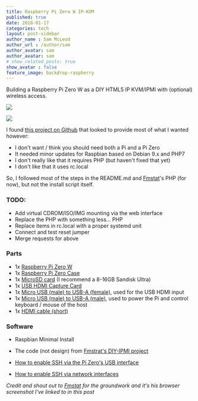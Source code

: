 ```yaml
---
title: Raspberry Pi Zero W IP-KVM
published: true
date: 2018-01-17
categories: tech
layout: post-sidebar
author_name : Sam McLeod
author_url : /author/sam
author_avatar: sam
author_avatar: sam
# show_related_posts: true
show_avatar : false
feature_image: backdrop-raspberry
---
```


Building a Raspberry Pi Zero W as a DIY HTML5 IP KVM/IPMI with (optional) wireless access.

![](https://i.imgur.com/UuUpOFT.jpg)

![](https://raw.githubusercontent.com/Fmstrat/diy-ipmi/master/Resources/Screenshot.png)

I found [this project on Github](https://github.com/Fmstrat/diy-ipmi) that looked to provide most of what I wanted however:

- I don't want / think you should need both a Pi and a Pi Zero
- It needed minor updates for Raspbian based on Debian 9.x and PHP7
- I don't really like that it requires PHP (but haven't fixed that yet)
- I don't like that it uses rc.local

So, I followed most of the steps in the README.md and [Fmstat](https://github.com/Fmstrat)'s PHP (for now), but not the install script itself.

### TODO:

- Add virtual CDROM/ISO/IMG mounting via the web interface
- Replace the PHP with something less... PHP
- Replace items in rc.local with a proper systemd unit
- Connect and test reset jumper
- Merge requests for above

### Parts

- 1x [Raspberry Pi Zero W](https://www.raspberrypi.org/products/raspberry-pi-zero-w/)
- 1x [Raspberry Pi Zero Case](https://raspberry.piaustralia.com.au/raspberry-pi-zero-case)
- 1x [MicroSD card](https://www.ebay.com.au/sch/i.html?_from=R40&_trksid=p2047675.m570.l1313.TR0.TRC0.H0.X16GB+SanDisk+Ultra+microsd.TRS0&_nkw=16GB+SanDisk+Ultra+microsd&_sacat=0) (I recommend a 8-16GB Sandisk Ultra)
- 1x [USB HDMI Capture Card](https://www.ebay.com.au/itm/USB2-0-HDMI-Acquisition-Monitor-HDMI-Video-Capture-Card-Fast-Data-Transfer-VC/132455406353)
- 1x [Micro USB (male) to USB-A (female)](https://www.ebay.com/itm/USB-A-Female-to-Micro-USB-5-Pin-Male-Adapter-Host-OTG-Data-Charger-Cable-UL/161863950879), used for the USB HDMI input
- 1x [Micro USB (male) to USB-A (male)](https://www.ebay.com/b/USB-Type-Micro-B-Male-To-Male-Cables/44932/bn_357507), used to power the Pi and control keyboard / mouse of the host
- 1x [HDMI cable (short)](https://www.ebay.com.au/itm/Full-HD-Short-HDMI-Male-to-Male-Plug-Flat-Cable-Cord-for-Audio-Video-HDTV-Ext-/173021169691b)

### Software

- Raspbian Minimal Install
- The code (not design) from [Fmstrat's DIY-IPMI project](https://github.com/Fmstrat/diy-ipmi)

- [How to enable SSH via the Pi Zero's USB interface](https://www.thepolyglotdeveloper.com/2016/06/connect-raspberry-pi-zero-usb-cable-ssh/)
- [How to enable SSH via network interfaces](https://hackernoon.com/raspberry-pi-headless-install-462ccabd75d0)

_Credit and shout out to [Fmstat](https://github.com/Fmstrat) for the groundwork and it's his browser screenshot I've linked to in this post_